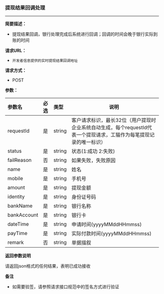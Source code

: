 ### 提现结果回调处理

---

**简要描述：**

* 提现结果回调，银行处理完成后系统进行回调；回调的时间会晚于银行实际到账的时间

**请求URL：**

* `开发者信息提供的实时提现结果回调地址`

**请求方式：**

* POST 

**参数：**

| 参数名 | 必选 | 类型 | 说明 |
| :--- | :--- | :--- | --- |
| requestId | 是 | string | 客户请求标识，最长32位（用户提现时企业系统自动生成，每个requestId代表一个提现请求，工猫作为每笔提现记录的唯一标识） |
| status | 是 | string | 状态\(1:成功 2:失败\) |
| failReason | 否 | string | 如果失败，失败原因 |
| name | 是 | string | 姓名 |
| mobile | 是 | string | 手机号 |
| amount | 是 | string | 提现金额 |
| identity | 是 | string | 身份证号码 |
| bankName | 是 | string | 银行名称 |
| bankAccount | 是 | string | 银行卡 |
| dateTime | 是 | string | 申请时间\(yyyyMMddHHmmss\) |
| payTime | 是 | string | 实际付款时间\(yyyyMMddHHmmss\) |
| remark | 否 | string | 单据描叙 |

**返回参数说明**

请返回json格式的任何结果，表明已成功接收

**备注**

* 如需要验签，请参照请求接口规范中的签名方式进行验证



